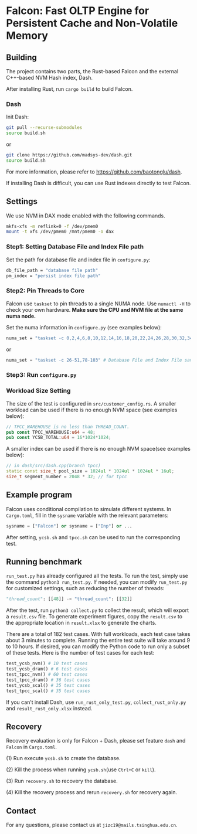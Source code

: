 # Falcon: Fast OLTP Engine for Persistent Cache and Non-Volatile Memory


## Building



The project contains two parts, the Rust-based Falcon and the external C++-based NVM Hash index, Dash.

After installing Rust, run `cargo build` to build Falcon.

### Dash

Init Dash:
```bash
git pull --recurse-submodules
source build.sh
```
or
```bash
git clone https://github.com/madsys-dev/dash.git
source build.sh
```
For more information, please refer to https://github.com/baotonglu/dash. 

If installing Dash is difficult, you can use Rust indexes directly to test Falcon.

## Settings

We use NVM in DAX mode enabled with the following commands.
```bash
mkfs-xfs -m reflink=0 -f /dev/pmem0
mount -t xfs /dev/pmem0 /mnt/pmem0 -o dax
```

### Step1: Setting Database File and Index File path

Set the path for database file and index file in `configure.py`:
``` bash
db_file_path = "database file path"
pm_index = "persist index file path"
```

### Step2: Pin Threads to Core

Falcon use `taskset` to pin threads to a single NUMA node. Use `numactl -H` to check your own hardware. **Make sure the CPU and NVM file at the same numa node.**

Set the numa information in `configure.py` (see examples below):
``` bash
numa_set = "taskset -c 0,2,4,6,8,10,12,14,16,18,20,22,24,26,28,30,32,34,36,38,40,42,44,46,48,50,52,54,56,58,60,62,64,66,68,70,72,74,76,78,80,82,84,86,88,90,92,94,96" # Database File and Index File saved in numa node 0 and numa node 0 includes even cores
```
or
```python
numa_set = "taskset -c 26-51,78-103" # Database File and Index File saved in numa node 1 and numa node 1 includes cores 26~51 and 78~103
```

### Step3: Run `configure.py`

### Workload Size Setting

The size of the test is configured in `src/customer_config.rs`. A smaller workload can be used if there is no enough NVM space (see examples below): 
```rust
// TPCC_WAREHOUSE is no less than THREAD_COUNT.
pub const TPCC_WAREHOUSE:u64 = 48;
pub const YCSB_TOTAL:u64 = 16*1024*1024;
```

A smaller index can be used if there is no enough NVM space(see examples below): 
```c++
// in dash/src/dash.cpp(branch tpcc)
static const size_t pool_size = 1024ul * 1024ul * 1024ul * 16ul;
size_t segment_number = 2048 * 32; // for tpcc
```
## Example program

Falcon uses conditional compilation to simulate different systems. In `Cargo.toml`, fill in the `sysname` variable with the relevant parameters:
```python
sysname = ["Falcon"] or sysname = ["Inp"] or ...
```

After setting, `ycsb.sh` and `tpcc.sh` can be used to run the corresponding test.

## Running benchmark

`run_test.py` has already configured all the tests. To run the test, simply use the command `python3 run_test.py`. If needed, you can modify `run_test.py` for customized settings, such as reducing the number of threads:
```python
"thread_count": [[48]] -> "thread_count": [[32]]
```

After the test, run `python3 collect.py` to collect the result, which will export a `result.csv` file.
To generate experiment figures, copy the `result.csv` to the appropriate location in `result.xlsx` to generate the charts.

There are a total of 182 test cases. With full workloads, each test case takes about 3 minutes to complete. Running the entire test suite will take around 9 to 10 hours. If desired, you can modify the Python code to run only a subset of these tests. Here is the number of test cases for each test:
```python
test_ycsb_nvm() # 10 test cases
test_ycsb_dram() # 6 test cases
test_tpcc_nvm() # 60 test cases
test_tpcc_dram() # 36 test cases
test_ycsb_scal() # 35 test cases
test_tpcc_scal() # 35 test cases
```

If you can’t install Dash, use `run_rust_only_test.py`, `collect_rust_only.py` and `result_rust_only.xlsx` instead.

## Recovery

Recovery evaluation is only for Falcon + Dash, please set feature `dash` and `Falcon` in `Cargo.toml`.

(1) Run execute `ycsb.sh` to create the database.

(2) Kill the process when running `ycsb.sh`(use `Ctrl+C` or `kill`). 

(3) Run `recovery.sh` to recovery the database. 

(4) Kill the recovery process and rerun `recovery.sh` for recovery again.

## Contact

For any questions, please contact us at `jizc19@mails.tsinghua.edu.cn`.
